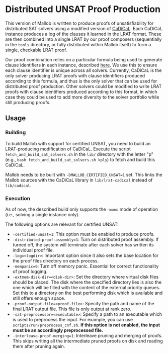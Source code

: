 
# Distributed UNSAT Proof Production

This version of Mallob is written to produce proofs of unsatisfiability for distributed SAT solvers using a modified version of [CaDiCaL](https://github.com/RandomActsOfGrammar/cadical).
Each CaDiCaL instance produces a log of the clauses it learned in the LRAT format.
These are then combined into a single LRAT by our proof composers (sequentially in the `tools` directory, or fully distributed within Mallob itself) to form a single, checkable LRAT proof.

Our proof combination relies on a particular formula being used to generate clause identifiers in each instance, described [here](https://github.com/RandomActsOfGrammar/cadical#distributed-solver-implementation-notes).
We use this to ensure each clause identifier is unique across all solvers.
Currently, CaDiCaL is the only solver producing LRAT proofs with clause identifiers produced according to this formula, and thus is the only solver that can be used for distributed proof production.
Other solvers could be modified to write LRAT proofs with clause identifiers produced according to this format, in which case they could be used to add more diversity to the solver portfolio while still producing proofs.

## Usage

### Building

To build Mallob with support for certified UNSAT, you need to build an LRAT-producing modification of CaDiCaL. Execute the script `fetch_and_build_sat_solvers.sh` in the `lib/` directory with the letter "p" (e.g., `bash fetch_and_build_sat_solvers.sh kply`) to fetch and build this CaDiCaL.

Mallob needs to be built with `-DMALLOB_CERTIFIED_UNSAT=1` set. This links the Mallob sources with the CaDiCaL library in `lib/lrat-cadical` instead of `lib/cadical`.

### Execution

As of now, the described build only supports the `-mono` mode of operation (i.e., solving a single instance only).

The following options are relevant for certified UNSAT:

* `-certified-unsat=1`: This option must be enabled to produce proofs.
* `-distributed-proof-assembly=1`: Turn on distributed proof assembly. If turned off, the system will terminate after each solver has written its individual proof file.
* `-log=<logdir>`: Important option since it also sets the base location for the proof files directory on each process.
* `-mempanic=0`: Turn off memory panic. Essential for correct functionality of proof logging.
* `-extmem-disk-dir=<disk-dir>`: Set the directory where virtual disk files should be placed. The disk where the specified directory lies is also the one which will be filled with the content of the external priority queues. Set this to a directory on the best performing disk which is available and still offers enough space.
* `-proof-output-file=<proof-file>`: Specify the path and name of the final LRAT output file. This file is only output at rank zero.
* `-sat-preprocessor=<executable>`: Specify a path to an executable which is used to preprocess the input. For example, you can use `scripts/run/preprocess_cnf.sh`. **If this option is not enabled, the input must be an accordingly preprocessed file.**
* `-interleave-proof-merging=1`: Interleave pruning and merging of proofs. This skips writing all the intermediate pruned proofs on disk and reading them after pruning again.
